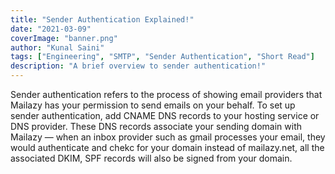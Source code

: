 ```yaml
---
title: "Sender Authentication Explained!"
date: "2021-03-09"
coverImage: "banner.png"
author: "Kunal Saini"
tags: ["Engineering", "SMTP", "Sender Authentication", "Short Read"]
description: "A brief overview to sender authentication!"
---
```


Sender authentication refers to the process of showing email providers that Mailazy has your permission to send emails on your behalf. To set up sender authentication, add CNAME DNS records to your hosting service or DNS provider. These DNS records associate your sending domain with Mailazy — when an inbox provider such as gmail processes your email, they would authenticate and chekc for your domain instead of mailazy.net, all the associated DKIM, SPF records will also be signed from your domain.